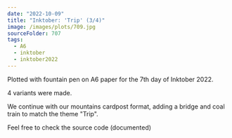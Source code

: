 ```yaml
---
date: "2022-10-09"
title: "Inktober: 'Trip' (3/4)"
image: /images/plots/709.jpg
sourceFolder: 707
tags:
  - A6
  - inktober
  - inktober2022
---
```


Plotted with fountain pen on A6 paper for the 7th day of Inktober 2022.

4 variants were made.

We continue with our mountains cardpost format, adding a bridge and coal train to match the theme "Trip".

Feel free to check the source code (documented)
